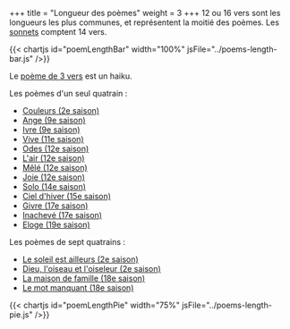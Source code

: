 +++
title = "Longueur des poèmes"
weight = 3
+++
12 ou 16 vers sont les longueurs les plus communes, et représentent la moitié des poèmes. Les [sonnets](/tags/sonnet) comptent 14 vers.

{{< chartjs id="poemLengthBar" width="100%" jsFile="../poems-length-bar.js" />}}

Le [poème de 3 vers](../../seasons/16_seizieme_saison/haiku/) est un haiku.

Les poèmes d'un seul quatrain :

- [Couleurs (2e saison)](../seasons/2_deuxieme_saison/couleurs)
- [Ange (9e saison)](../seasons/9_neuvieme_saison/ange)
- [Ivre (9e saison)](../seasons/9_neuvieme_saison/ivre)
- [Vive (11e saison)](../seasons/11_onzieme_saison/vive)
- [Odes (12e saison)](../seasons/12_douzieme_saison/odes)
- [L'air (12e saison)](../seasons/12_douzieme_saison/l_air)
- [Mêlé (12e saison)](../seasons/12_douzieme_saison/mele)
- [Joie (12e saison)](../seasons/12_douzieme_saison/joie)
- [Solo (14e saison)](../seasons/14_quatorzieme_saison/solo)
- [Ciel d'hiver (15e saison)](../seasons/15_quinzieme_saison/ciel_d_hiver)
- [Givre (17e saison)](../seasons/17_dix_septieme_saison/givre)
- [Inachevé (17e saison)](../seasons/17_dix_septieme_saison/inacheve)
- [Eloge (19e saison)](../seasons/19_dix_neuvieme_saison/eloge)

Les poèmes de sept quatrains :

- [Le soleil est ailleurs (2e saison)](../seasons/2_deuxieme_saison/le_soleil_est_ailleurs)
- [Dieu, l'oiseau et l'oiseleur (2e saison)](../seasons/2_deuxieme_saison/dieu_l_oiseau_et_l_oiseleur)
- [La maison de famille (18e saison)](../seasons/18_dix_huitieme_saison/la_maison_de_famille) 
- [Le mot manquant (18e saison)](../seasons/18_dix_huitieme_saison/le_mot_manquant) 

{{< chartjs id="poemLengthPie" width="75%" jsFile="../poems-length-pie.js" />}}